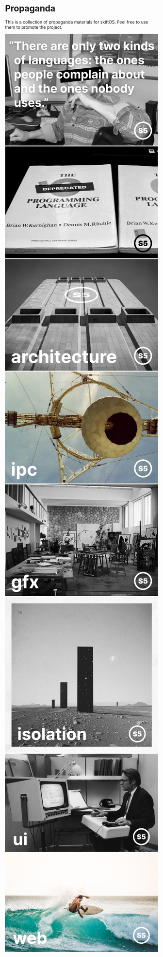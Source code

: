 # Propaganda

This is a collection of propaganda materials for skiftOS. Feel free to use them to promote the project.

![](assets/propaganda-1.png)
![](assets/propaganda-2.png)
![](assets/propaganda-3.png)
![](assets/propaganda-4.png)
![](assets/propaganda-5.png)
![](assets/propaganda-6.png)
![](assets/propaganda-7.png)
![](assets/propaganda-8.png)
